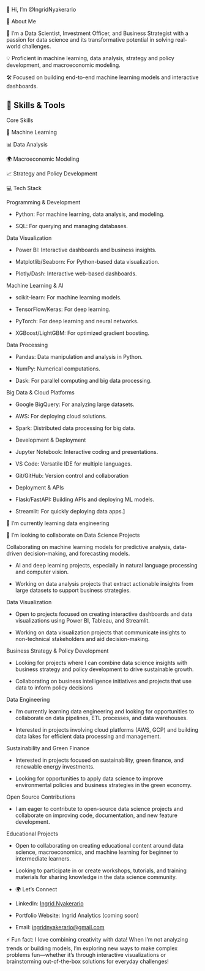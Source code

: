  👋 Hi, I’m @IngridNyakerario

 
 🚀 About Me
 

  🌟 I’m a Data Scientist, Investment Officer, and Business Strategist with a passion for data science and its transformative potential in solving real-world challenges.

  💡 Proficient in machine learning, data analysis, strategy and policy development, and macroeconomic modeling.

  🛠️ Focused on building end-to-end machine learning models and interactive dashboards.


   💼 Skills & Tools
-   
  Core Skills

  🤖 Machine Learning
  
   📊 Data Analysis
   
   🌍 Macroeconomic Modeling
    
   📈 Strategy and Policy Development

  
 💻 Tech Stack
  
   Programming & Development
   -   Python: For machine learning, data analysis, and modeling.

   -   SQL: For querying and managing databases.
  
  Data Visualization
    
   - Power BI: Interactive dashboards and business insights.
     
   - Matplotlib/Seaborn: For Python-based data visualization.
     
   - Plotly/Dash: Interactive web-based dashboards.

   Machine Learning & AI
   
-    scikit-learn: For machine learning models.
    
-    TensorFlow/Keras: For deep learning.

-    PyTorch: For deep learning and neural networks.

-    XGBoost/LightGBM: For optimized gradient boosting.

  Data Processing

-    Pandas: Data manipulation and analysis in Python.

-    NumPy: Numerical computations.

-    Dask: For parallel computing and big data processing.
    
 Big Data & Cloud Platforms
 
-    Google BigQuery: For analyzing large datasets.
    
-    AWS: For deploying cloud solutions.
    
-    Spark: Distributed data processing for big data.
    
-  Development & Deployment
  
-    Jupyter Notebook: Interactive coding and presentations.
    
-    VS Code: Versatile IDE for multiple languages.
    
-    Git/GitHub: Version control and collaboration
    
-  Deployment & APIs
  
-    Flask/FastAPI: Building APIs and deploying ML models.
     
-    Streamlit: For quickly deploying data apps.]
  
 🌱 I’m currently learning data engineering 

 
 💞️ I’m looking to collaborate on Data Science Projects 

 
 Collaborating on machine learning models for predictive analysis, data-driven decision-making, and forecasting models.
 
-    AI and deep learning projects, especially in natural language processing and computer vision.
    
-    Working on data analysis projects that extract actionable insights from large datasets to support business strategies.
  
 Data Visualization
 
-    Open to projects focused on creating interactive dashboards and data visualizations using Power BI, Tableau, and Streamlit.
  
-    Working on data visualization projects that communicate insights to non-technical stakeholders and aid decision-making.
  
  Business Strategy & Policy Development
  
-    Looking for projects where I can combine data science insights with business strategy and policy development to drive sustainable growth.
  
-    Collaborating on business intelligence initiatives and projects that use data to inform policy decisions
  
  Data Engineering
  
-    I’m currently learning data engineering and looking for opportunities to collaborate on data pipelines, ETL processes, and data warehouses.
   
-    Interested in projects involving cloud platforms (AWS, GCP) and building data lakes for efficient data processing and management.
  
  Sustainability and Green Finance
  
-    Interested in projects focused on sustainability, green finance, and renewable energy investments.
  
-    Looking for opportunities to apply data science to improve environmental policies and business strategies in the green economy.
  
  Open Source Contributions
  
-    I am eager to contribute to open-source data science projects and collaborate on improving code, documentation, and new feature development.
  
  Educational Projects
  
-    Open to collaborating on creating educational content around data science, macroeconomics, and machine learning for beginner to intermediate learners.
  
-    Looking to participate in or create workshops, tutorials, and training materials for sharing knowledge in the data science community.
  
- 🌍 Let’s Connect
  
-    LinkedIn: [Ingrid Nyakerario](https://www.linkedin.com/in/ingrid-ong-uti-43a93361/)
  
-    Portfolio Website: Ingrid Analytics (coming soon)
  
-    Email: ingridnyakerario@gmail.com
  
 ⚡ Fun fact: I love combining creativity with data! When I’m not analyzing trends or building models, I’m exploring new ways to make complex problems fun—whether it’s through interactive visualizations or brainstorming out-of-the-box solutions for everyday challenges!


<!---
IngridNyakerario/IngridNyakerario is a ✨ special ✨ repository because its `README.md` (this file) appears on your GitHub profile.
You can click the Preview link to take a look at your changes.
--->
